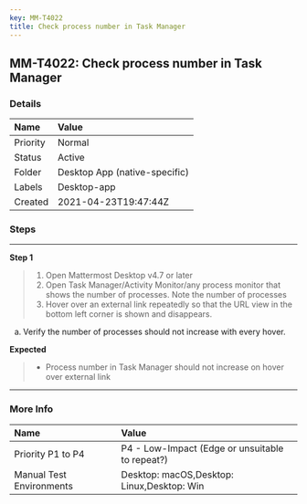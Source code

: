 ```yaml
---
key: MM-T4022
title: Check process number in Task Manager
---
```


## MM-T4022: Check process number in Task Manager

### Details

| Name     | Value                         |
| :------- | :---------------------------- |
| Priority | Normal                        |
| Status   | Active                        |
| Folder   | Desktop App (native-specific) |
| Labels   | Desktop-app                   |
| Created  | 2021-04-23T19:47:44Z          |

### Steps

<hr/>

**Step 1**

> <article><ol><li>Open Mattermost Desktop v4.7 or later</li><li>Open Task Manager/Activity Monitor/any process monitor that shows the number of processes. Note the number of processes</li><li>Hover over an external link repeatedly so that the URL view in the bottom left corner is shown and disappears.

<ol style="list-style-type: lower-alpha;"><li>Verify the number of processes should not increase with every hover.</li></ol></li></ol></article>

**Expected**

> <article><ul><li>Process number in Task Manager should not increase on hover over external link</li></ul></article>

<hr/>

### More Info

| Name                     | Value                                           |
| :----------------------- | :---------------------------------------------- |
| Priority P1 to P4        | P4 - Low-Impact (Edge or unsuitable to repeat?) |
| Manual Test Environments | Desktop: macOS,Desktop: Linux,Desktop: Win      |

